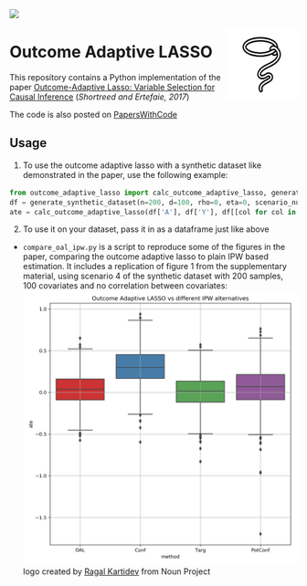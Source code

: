 ![](https://img.shields.io/github/license/tom-beer/Outcome-Adaptive-LASSO?color=magenta&style=plastic)

<img src="logo.png" width=125 height=125 align="right">

# Outcome Adaptive LASSO
This repository contains a Python implementation of the paper [Outcome-Adaptive Lasso: Variable Selection for Causal Inference](https://www.ncbi.nlm.nih.gov/pmc/articles/PMC5591052/pdf/nihms-852754.pdf) (*Shortreed and Ertefaie, 2017*)

The code is also posted on [PapersWithCode](https://paperswithcode.com/paper/outcome-adaptive-lasso-variable-selection-for)

## Usage
1. To use the outcome adaptive lasso with a synthetic dataset like demonstrated in the paper, use the following example:
```python
from outcome_adaptive_lasso import calc_outcome_adaptive_lasso, generate_synthetic_dataset
df = generate_synthetic_dataset(n=200, d=100, rho=0, eta=0, scenario_num=4)
ate = calc_outcome_adaptive_lasso(df['A'], df['Y'], df[[col for col in df if col.startswith('X')]])
```

2. To use it on your dataset, pass it in as a dataframe just like above

* `compare_oal_ipw.py` is a script to reproduce some of the figures in the paper, comparing the outcome adaptive lasso to plain IPW based estimation. It includes a replication of figure 1 from the supplementary material, using scenario 4 of the synthetic dataset with 200 samples, 100 covariates and no correlation between covariates:
![](compare_oal_ipw_output.png)
logo created by [Ragal Kartidev](https://thenounproject.com/search/?q=lasso&i=3411314) from Noun Project

